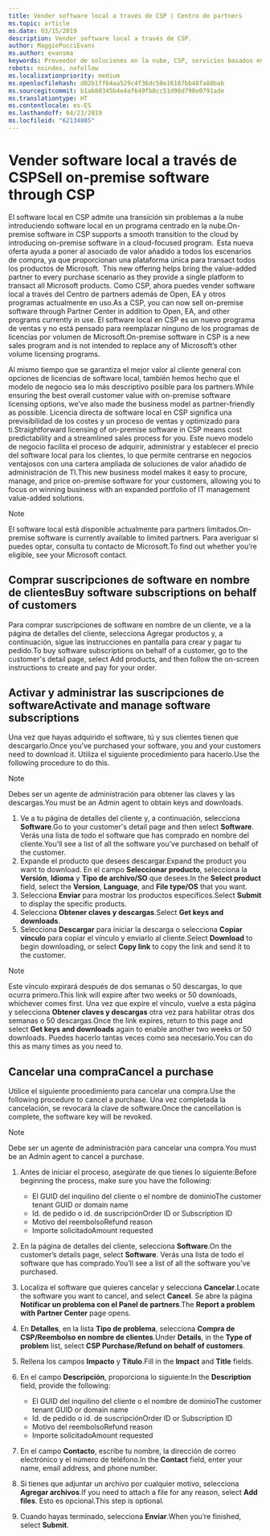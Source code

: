 ```yaml
---
title: Vender software local a través de CSP | Centro de partners
ms.topic: article
ms.date: 03/15/2019
description: Vender software local a través de CSP.
author: MaggiePucciEvans
ms.author: evansma
keywords: Proveedor de soluciones en la nube, CSP, servicios basados en la nube, Azure, Office 365, Dynamics, partner de CSP, vender en CSP, partner directo, partner de CSP indirecto, revendedor de CSP indirecto, CSP directo, CSP indirecto, modelo directo, modelo indirecto, revendedor indirecto, proveedor indirecto, proveedor, distribuidor, programa proveedor de soluciones en la nube
robots: noindex, nofollow
ms.localizationpriority: medium
ms.openlocfilehash: d02b1ff64aa529c4f36dc50e16187bb48fa88bab
ms.sourcegitcommit: b1ab80345b4e4af649fb8cc51d96d798e0791ade
ms.translationtype: HT
ms.contentlocale: es-ES
ms.lasthandoff: 04/23/2019
ms.locfileid: "62134805"
---
```

# <a name="sell-on-premise-software-through-csp"></a><span data-ttu-id="a3550-104">Vender software local a través de CSP</span><span class="sxs-lookup"><span data-stu-id="a3550-104">Sell on-premise software through CSP</span></span>

<span data-ttu-id="a3550-105">El software local en CSP admite una transición sin problemas a la nube introduciendo software local en un programa centrado en la nube.</span><span class="sxs-lookup"><span data-stu-id="a3550-105">On-premise software in CSP supports a smooth transition to the cloud by introducing on-premise software in a cloud-focused program.</span></span><span data-ttu-id="a3550-106">  Esta nueva oferta ayuda a poner al asociado de valor añadido a todos los escenarios de compra, ya que proporcionan una plataforma única para transact todos los productos de Microsoft.</span><span class="sxs-lookup"><span data-stu-id="a3550-106">  This new offering helps bring the value-added partner to every purchase scenario as they provide a single platform to transact all Microsoft products.</span></span> <span data-ttu-id="a3550-107">Como CSP, ahora puedes vender software local a través del Centro de partners además de Open, EA y otros programas actualmente en uso.</span><span class="sxs-lookup"><span data-stu-id="a3550-107">As a CSP, you can now sell on-premise software through Partner Center in addition to Open, EA, and other programs currently in use.</span></span> <span data-ttu-id="a3550-108">El software local en CSP es un nuevo programa de ventas y no está pensado para reemplazar ninguno de los programas de licencias por volumen de Microsoft.</span><span class="sxs-lookup"><span data-stu-id="a3550-108">On-premise software in CSP is a new sales program and is not intended to replace any of Microsoft’s other volume licensing programs.</span></span> 
 
<span data-ttu-id="a3550-109">Al mismo tiempo que se garantiza el mejor valor al cliente general con opciones de licencias de software local, también hemos hecho que el modelo de negocio sea lo más descriptivo posible para los partners.</span><span class="sxs-lookup"><span data-stu-id="a3550-109">While ensuring the best overall customer value with on-premise software licensing options, we’ve also made the business model as partner-friendly as possible.</span></span> <span data-ttu-id="a3550-110">Licencia directa de software local en CSP significa una previsibilidad de los costes y un proceso de ventas y optimizado para ti.</span><span class="sxs-lookup"><span data-stu-id="a3550-110">Straightforward licensing of on-premise software in CSP means cost predictability and a streamlined sales process for you.</span></span> <span data-ttu-id="a3550-111">Este nuevo modelo de negocio facilita el proceso de adquirir, administrar y establecer el precio del software local para los clientes, lo que permite centrarse en negocios ventajosos con una cartera ampliada de soluciones de valor añadido de administración de TI.</span><span class="sxs-lookup"><span data-stu-id="a3550-111">This new business model makes it easy to procure, manage, and price on-premise software for your customers, allowing you to focus on winning business with an expanded portfolio of IT management value-added solutions.</span></span> 

>[!NOTE]
><span data-ttu-id="a3550-112">El software local está disponible actualmente para partners limitados.</span><span class="sxs-lookup"><span data-stu-id="a3550-112">On-premise software is currently available to limited partners.</span></span> <span data-ttu-id="a3550-113">Para averiguar si puedes optar, consulta tu contacto de Microsoft.</span><span class="sxs-lookup"><span data-stu-id="a3550-113">To find out whether you’re eligible, see your Microsoft contact.</span></span> 


## <a name="buy-software-subscriptions-on-behalf-of-customers"></a><span data-ttu-id="a3550-114">Comprar suscripciones de software en nombre de clientes</span><span class="sxs-lookup"><span data-stu-id="a3550-114">Buy software subscriptions on behalf of customers</span></span>

<span data-ttu-id="a3550-115">Para comprar suscripciones de software en nombre de un cliente, ve a la página de detalles del cliente, selecciona Agregar productos y, a continuación, sigue las instrucciones en pantalla para crear y pagar tu pedido.</span><span class="sxs-lookup"><span data-stu-id="a3550-115">To buy software subscriptions on behalf of a customer, go to the customer's detail page, select Add products, and then follow the on-screen instructions to create and pay for your order.</span></span>

## <a name="activate-and-manage-software-subscriptions"></a><span data-ttu-id="a3550-116">Activar y administrar las suscripciones de software</span><span class="sxs-lookup"><span data-stu-id="a3550-116">Activate and manage software subscriptions</span></span>

<span data-ttu-id="a3550-117">Una vez que hayas adquirido el software, tú y sus clientes tienen que descargarlo.</span><span class="sxs-lookup"><span data-stu-id="a3550-117">Once you’ve purchased your software, you and your customers need to download it.</span></span> <span data-ttu-id="a3550-118">Utiliza el siguiente procedimiento para hacerlo.</span><span class="sxs-lookup"><span data-stu-id="a3550-118">Use the following procedure to do this.</span></span> 

>[!NOTE]
><span data-ttu-id="a3550-119">Debes ser un agente de administración para obtener las claves y las descargas.</span><span class="sxs-lookup"><span data-stu-id="a3550-119">You must be an Admin agent to obtain keys and downloads.</span></span> 

1. <span data-ttu-id="a3550-120">Ve a tu página de detalles del cliente y, a continuación, selecciona **Software**.</span><span class="sxs-lookup"><span data-stu-id="a3550-120">Go to your customer's detail page and then select **Software**.</span></span> <span data-ttu-id="a3550-121">Verás una lista de todo el software que has comprado en nombre del cliente.</span><span class="sxs-lookup"><span data-stu-id="a3550-121">You’ll see a list of all the software you’ve purchased on behalf of the customer.</span></span> 
2.  <span data-ttu-id="a3550-122">Expande el producto que desees descargar.</span><span class="sxs-lookup"><span data-stu-id="a3550-122">Expand the product you want to download.</span></span> <span data-ttu-id="a3550-123">En el campo **Seleccionar producto**, selecciona la **Versión**, **Idioma** y **Tipo de archivo/SO** que desees.</span><span class="sxs-lookup"><span data-stu-id="a3550-123">In the **Select product** field, select the **Version**, **Language**, and **File type/OS** that you want.</span></span> 
3.  <span data-ttu-id="a3550-124">Selecciona **Enviar** para mostrar los productos específicos.</span><span class="sxs-lookup"><span data-stu-id="a3550-124">Select **Submit** to display the specific products.</span></span> 
4.  <span data-ttu-id="a3550-125">Selecciona **Obtener claves y descargas**.</span><span class="sxs-lookup"><span data-stu-id="a3550-125">Select **Get keys and downloads**.</span></span> 
5.  <span data-ttu-id="a3550-126">Selecciona **Descargar** para iniciar la descarga o selecciona **Copiar vínculo** para copiar el vínculo y enviarlo al cliente.</span><span class="sxs-lookup"><span data-stu-id="a3550-126">Select **Download** to begin downloading, or select **Copy link** to copy the link and send it to the customer.</span></span> 

>[!NOTE]
><span data-ttu-id="a3550-127">Este vínculo expirará después de dos semanas o 50 descargas, lo que ocurra primero.</span><span class="sxs-lookup"><span data-stu-id="a3550-127">This link will expire after two weeks or 50 downloads, whichever comes first.</span></span> <span data-ttu-id="a3550-128">Una vez que expire el vínculo, vuelve a esta página y selecciona **Obtener claves y descargas** otra vez para habilitar otras dos semanas o 50 descargas.</span><span class="sxs-lookup"><span data-stu-id="a3550-128">Once the link expires, return to this page and select **Get keys and downloads** again to enable another two weeks or 50 downloads.</span></span> <span data-ttu-id="a3550-129">Puedes hacerlo tantas veces como sea necesario.</span><span class="sxs-lookup"><span data-stu-id="a3550-129">You can do this as many times as you need to.</span></span> 


## <a name="cancel-a-purchase"></a><span data-ttu-id="a3550-130">Cancelar una compra</span><span class="sxs-lookup"><span data-stu-id="a3550-130">Cancel a purchase</span></span>
<span data-ttu-id="a3550-131">Utilice el siguiente procedimiento para cancelar una compra.</span><span class="sxs-lookup"><span data-stu-id="a3550-131">Use the following procedure to cancel a purchase.</span></span> <span data-ttu-id="a3550-132">Una vez completada la cancelación, se revocará la clave de software.</span><span class="sxs-lookup"><span data-stu-id="a3550-132">Once the cancellation is complete, the software key will be revoked.</span></span> 

>[!NOTE]
><span data-ttu-id="a3550-133">Debe ser un agente de administración para cancelar una compra.</span><span class="sxs-lookup"><span data-stu-id="a3550-133">You must be an Admin agent to cancel a purchase.</span></span> 

1.  <span data-ttu-id="a3550-134">Antes de iniciar el proceso, asegúrate de que tienes lo siguiente:</span><span class="sxs-lookup"><span data-stu-id="a3550-134">Before beginning the process, make sure you have the following:</span></span> 
    -   <span data-ttu-id="a3550-135">El GUID del inquilino del cliente o el nombre de dominio</span><span class="sxs-lookup"><span data-stu-id="a3550-135">The customer tenant GUID or domain name</span></span>
    -   <span data-ttu-id="a3550-136">Id. de pedido o id. de suscripción</span><span class="sxs-lookup"><span data-stu-id="a3550-136">Order ID or Subscription ID</span></span>
    -   <span data-ttu-id="a3550-137">Motivo del reembolso</span><span class="sxs-lookup"><span data-stu-id="a3550-137">Refund reason</span></span>
    -   <span data-ttu-id="a3550-138">Importe solicitado</span><span class="sxs-lookup"><span data-stu-id="a3550-138">Amount requested</span></span>

2.  <span data-ttu-id="a3550-139">En la página de detalles del cliente, selecciona **Software**.</span><span class="sxs-lookup"><span data-stu-id="a3550-139">On the customer’s details page, select **Software**.</span></span> <span data-ttu-id="a3550-140">Verás una lista de todo el software que has comprado.</span><span class="sxs-lookup"><span data-stu-id="a3550-140">You’ll see a list of all the software you’ve purchased.</span></span> 

3.  <span data-ttu-id="a3550-141">Localiza el software que quieres cancelar y selecciona **Cancelar**.</span><span class="sxs-lookup"><span data-stu-id="a3550-141">Locate the software you want to cancel, and select **Cancel**.</span></span> <span data-ttu-id="a3550-142">Se abre la página **Notificar un problema con el Panel de partners**.</span><span class="sxs-lookup"><span data-stu-id="a3550-142">The **Report a problem with Partner Center** page opens.</span></span> 

4.  <span data-ttu-id="a3550-143">En **Detalles**, en la lista **Tipo de problema**, selecciona **Compra de CSP/Reembolso en nombre de clientes**.</span><span class="sxs-lookup"><span data-stu-id="a3550-143">Under **Details**, in the **Type of problem** list, select **CSP Purchase/Refund on behalf of customers**.</span></span>

5.  <span data-ttu-id="a3550-144">Rellena los campos **Impacto** y **Título**.</span><span class="sxs-lookup"><span data-stu-id="a3550-144">Fill in the **Impact** and **Title** fields.</span></span> 

6.  <span data-ttu-id="a3550-145">En el campo **Descripción**, proporciona lo siguiente:</span><span class="sxs-lookup"><span data-stu-id="a3550-145">In the **Description** field, provide the following:</span></span> 
    -   <span data-ttu-id="a3550-146">El GUID del inquilino del cliente o el nombre de dominio</span><span class="sxs-lookup"><span data-stu-id="a3550-146">The customer tenant GUID or domain name</span></span>
    -   <span data-ttu-id="a3550-147">Id. de pedido o id. de suscripción</span><span class="sxs-lookup"><span data-stu-id="a3550-147">Order ID or Subscription ID</span></span>
    -   <span data-ttu-id="a3550-148">Motivo del reembolso</span><span class="sxs-lookup"><span data-stu-id="a3550-148">Refund reason</span></span>
    -   <span data-ttu-id="a3550-149">Importe solicitado</span><span class="sxs-lookup"><span data-stu-id="a3550-149">Amount requested</span></span>

7.  <span data-ttu-id="a3550-150">En el campo **Contacto**, escribe tu nombre, la dirección de correo electrónico y el número de teléfono.</span><span class="sxs-lookup"><span data-stu-id="a3550-150">In the **Contact** field, enter your name, email address, and phone number.</span></span> 

8.  <span data-ttu-id="a3550-151">Si tienes que adjuntar un archivo por cualquier motivo, selecciona **Agregar archivos**.</span><span class="sxs-lookup"><span data-stu-id="a3550-151">If you need to attach a file for any reason, select **Add files**.</span></span> <span data-ttu-id="a3550-152">Esto es opcional.</span><span class="sxs-lookup"><span data-stu-id="a3550-152">This step is optional.</span></span> 

9.  <span data-ttu-id="a3550-153">Cuando hayas terminado, selecciona **Enviar**.</span><span class="sxs-lookup"><span data-stu-id="a3550-153">When you’re finished, select **Submit**.</span></span>